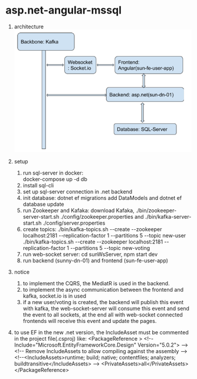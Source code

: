 # asp.net-angular-mssql
 
1. architecture  
![alt text](./architecture.png)

1. setup  
   1. run sql-server in docker:  
   docker-compose up -d db 
   1. install sql-cli  
   1. set up sql-server connection in .net backend  
   1. init database: dotnet ef migrations add DataModels and dotnet ef database update  
   1. run Zookeeper and Kafaka: download Kafaka, ./bin/zookeeper-server-start.sh ./config/zookeeper.properties and ./bin/kafka-server-start.sh ./config/server.properties  
   1. create topics: ./bin/kafka-topics.sh --create --zookeeper localhost:2181 --replication-factor 1 --partitions 5 --topic new-user  
 ./bin/kafka-topics.sh --create --zookeeper localhost:2181 --replication-factor 1 --partitions 5 --topic new-voting  
   1. run web-socket server: cd sunWsServer, npm start dev  
   1. run backend (sunny-dn-01) and frontend (sun-fe-user-app)  
 
1. notice  
   1. to implement the CQRS, the MediatR is used in the backend.  
   1. to implement the async communication between the frontend and kafka, socket.io is in used  
   1. if a new user/voting is created, the backend will publish this event with kafka, the web-socket-server will consume this event and send the event to all sockets, at the end all with web-socket connected frontends will receive this event and update the pages.  
1. to use EF in the new .net version, the IncludeAsset must be commented in the project file(.csproj) like:   &lt;PackageReference > &lt;!--Include="Microsoft.EntityFrameworkCore.Design" Version="5.0.2"\> -->
      &lt;!-- Remove IncludeAssets to allow compiling against the assembly --\>
      &lt;!--&lt;IncludeAssets>runtime; build; native; contentfiles; analyzers; buildtransitive&lt;/IncludeAssets\> -->
      &lt;PrivateAssets>all&lt;/PrivateAssets\>
    &lt;/PackageReference\>